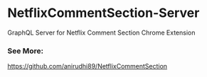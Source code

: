 # NetflixCommentSection-Server
GraphQL Server for Netflix Comment Section Chrome Extension



### See More:
https://github.com/anirudhi89/NetflixCommentSection
